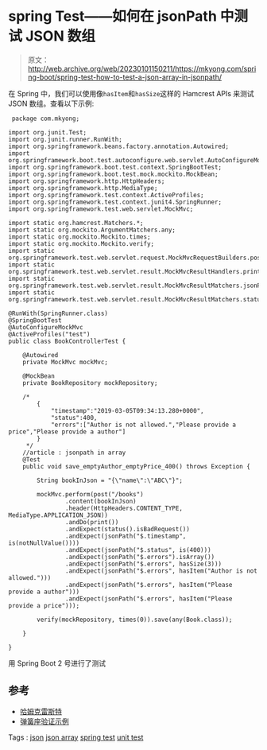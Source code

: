 # spring Test——如何在 jsonPath 中测试 JSON 数组

> 原文：<http://web.archive.org/web/20230101150211/https://mkyong.com/spring-boot/spring-test-how-to-test-a-json-array-in-jsonpath/>

在 Spring 中，我们可以使用像`hasItem`和`hasSize`这样的 Hamcrest APIs 来测试 JSON 数组。查看以下示例:

```
 package com.mkyong;

import org.junit.Test;
import org.junit.runner.RunWith;
import org.springframework.beans.factory.annotation.Autowired;
import org.springframework.boot.test.autoconfigure.web.servlet.AutoConfigureMockMvc;
import org.springframework.boot.test.context.SpringBootTest;
import org.springframework.boot.test.mock.mockito.MockBean;
import org.springframework.http.HttpHeaders;
import org.springframework.http.MediaType;
import org.springframework.test.context.ActiveProfiles;
import org.springframework.test.context.junit4.SpringRunner;
import org.springframework.test.web.servlet.MockMvc;

import static org.hamcrest.Matchers.*;
import static org.mockito.ArgumentMatchers.any;
import static org.mockito.Mockito.times;
import static org.mockito.Mockito.verify;
import static org.springframework.test.web.servlet.request.MockMvcRequestBuilders.post;
import static org.springframework.test.web.servlet.result.MockMvcResultHandlers.print;
import static org.springframework.test.web.servlet.result.MockMvcResultMatchers.jsonPath;
import static org.springframework.test.web.servlet.result.MockMvcResultMatchers.status;

@RunWith(SpringRunner.class)
@SpringBootTest
@AutoConfigureMockMvc
@ActiveProfiles("test")
public class BookControllerTest {

    @Autowired
    private MockMvc mockMvc;

    @MockBean
    private BookRepository mockRepository;

    /*
        {
            "timestamp":"2019-03-05T09:34:13.280+0000",
            "status":400,
            "errors":["Author is not allowed.","Please provide a price","Please provide a author"]
        }
     */
    //article : jsonpath in array
    @Test
    public void save_emptyAuthor_emptyPrice_400() throws Exception {

        String bookInJson = "{\"name\":\"ABC\"}";

        mockMvc.perform(post("/books")
                .content(bookInJson)
                .header(HttpHeaders.CONTENT_TYPE, MediaType.APPLICATION_JSON))
                .andDo(print())
                .andExpect(status().isBadRequest())
                .andExpect(jsonPath("$.timestamp", is(notNullValue())))
                .andExpect(jsonPath("$.status", is(400)))
                .andExpect(jsonPath("$.errors").isArray())
                .andExpect(jsonPath("$.errors", hasSize(3)))
                .andExpect(jsonPath("$.errors", hasItem("Author is not allowed.")))
                .andExpect(jsonPath("$.errors", hasItem("Please provide a author")))
                .andExpect(jsonPath("$.errors", hasItem("Please provide a price")));

        verify(mockRepository, times(0)).save(any(Book.class));

    }

} 
```

用 Spring Boot 2 号进行了测试

## 参考

*   [哈姆克雷斯特](http://web.archive.org/web/20210814204316/http://hamcrest.org/JavaHamcrest/)
*   [弹簧座验证示例](/web/20210814204316/https://mkyong.com/spring-boot/spring-rest-validation-example/)

Tags : [json](http://web.archive.org/web/20210814204316/https://mkyong.com/tag/json/) [json array](http://web.archive.org/web/20210814204316/https://mkyong.com/tag/json-array/) [spring test](http://web.archive.org/web/20210814204316/https://mkyong.com/tag/spring-test/) [unit test](http://web.archive.org/web/20210814204316/https://mkyong.com/tag/unit-test/)<input type="hidden" id="mkyong-current-postId" value="14947">